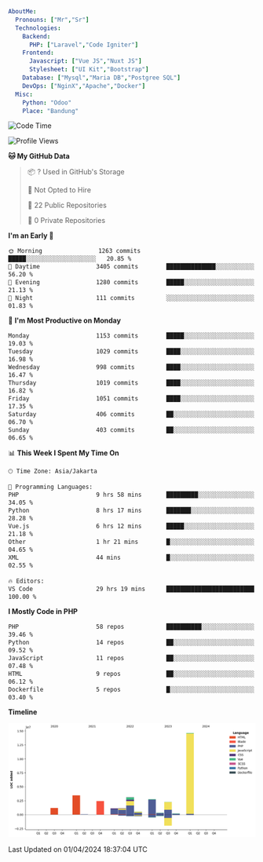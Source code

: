```yaml
AboutMe:
  Pronouns: ["Mr","Sr"]
  Technologies:
    Backend:
      PHP: ["Laravel","Code Igniter"]
    Frontend:
      Javascript: ["Vue JS","Nuxt JS"]
      Stylesheet: ["UI Kit","Bootstrap"]
    Database: ["Mysql","Maria DB","Postgree SQL"]
    DevOps: ["NginX","Apache","Docker"]
  Misc:
    Python: "Odoo"
    Place: "Bandung"
```

<!--START_SECTION:waka-->
![Code Time](http://img.shields.io/badge/Code%20Time-1%2C329%20hrs%2012%20mins-blue)

![Profile Views](http://img.shields.io/badge/Profile%20Views-0-blue)

**🐱 My GitHub Data** 

> 📦 ? Used in GitHub's Storage 
 > 
> 🚫 Not Opted to Hire
 > 
> 📜 22 Public Repositories 
 > 
> 🔑 0 Private Repositories 
 > 
**I'm an Early 🐤** 

```text
🌞 Morning                1263 commits        █████░░░░░░░░░░░░░░░░░░░░   20.85 % 
🌆 Daytime                3405 commits        ██████████████░░░░░░░░░░░   56.20 % 
🌃 Evening                1280 commits        █████░░░░░░░░░░░░░░░░░░░░   21.13 % 
🌙 Night                  111 commits         ░░░░░░░░░░░░░░░░░░░░░░░░░   01.83 % 
```
📅 **I'm Most Productive on Monday** 

```text
Monday                   1153 commits        █████░░░░░░░░░░░░░░░░░░░░   19.03 % 
Tuesday                  1029 commits        ████░░░░░░░░░░░░░░░░░░░░░   16.98 % 
Wednesday                998 commits         ████░░░░░░░░░░░░░░░░░░░░░   16.47 % 
Thursday                 1019 commits        ████░░░░░░░░░░░░░░░░░░░░░   16.82 % 
Friday                   1051 commits        ████░░░░░░░░░░░░░░░░░░░░░   17.35 % 
Saturday                 406 commits         ██░░░░░░░░░░░░░░░░░░░░░░░   06.70 % 
Sunday                   403 commits         ██░░░░░░░░░░░░░░░░░░░░░░░   06.65 % 
```


📊 **This Week I Spent My Time On** 

```text
🕑︎ Time Zone: Asia/Jakarta

💬 Programming Languages: 
PHP                      9 hrs 58 mins       █████████░░░░░░░░░░░░░░░░   34.05 % 
Python                   8 hrs 17 mins       ███████░░░░░░░░░░░░░░░░░░   28.28 % 
Vue.js                   6 hrs 12 mins       █████░░░░░░░░░░░░░░░░░░░░   21.18 % 
Other                    1 hr 21 mins        █░░░░░░░░░░░░░░░░░░░░░░░░   04.65 % 
XML                      44 mins             █░░░░░░░░░░░░░░░░░░░░░░░░   02.55 % 

🔥 Editors: 
VS Code                  29 hrs 19 mins      █████████████████████████   100.00 % 
```

**I Mostly Code in PHP** 

```text
PHP                      58 repos            ██████████░░░░░░░░░░░░░░░   39.46 % 
Python                   14 repos            ██░░░░░░░░░░░░░░░░░░░░░░░   09.52 % 
JavaScript               11 repos            ██░░░░░░░░░░░░░░░░░░░░░░░   07.48 % 
HTML                     9 repos             ██░░░░░░░░░░░░░░░░░░░░░░░   06.12 % 
Dockerfile               5 repos             █░░░░░░░░░░░░░░░░░░░░░░░░   03.40 % 
```



**Timeline**

![Lines of Code chart](https://raw.githubusercontent.com/vheins/vheins/main/assets/bar_graph.png)


 Last Updated on 01/04/2024 18:37:04 UTC
<!--END_SECTION:waka-->
